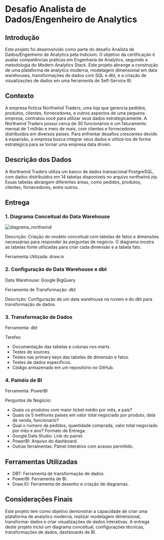 # Desafio Analista de Dados/Engenheiro de Analytics


## Introdução
Este projeto foi desenvolvido como parte do desafio Analista de Dados/Engenheiro de Analytics pela Indicium. O objetivo da certificação é avaliar competências práticas em Engenharia de Analytics, seguindo a metodologia do Modern Analytics Stack. Este projeto abrange a construção de uma plataforma de analytics moderna, modelagem dimensional em data warehouses, transformações de dados com SQL e dbt, e a criação de visualizações de dados em uma ferramenta de Self-Service BI.

## Contexto
A empresa fictícia Northwind Traders, uma loja que gerencia pedidos, produtos, clientes, fornecedores, e outros aspectos de uma pequena empresa, contratou você para utilizar seus dados estrategicamente. A Northwind Traders possui cerca de 30 funcionários e um faturamento mensal de 1 milhão e meio de reais, com clientes e fornecedores distribuídos em diversos países. Para enfrentar desafios crescentes devido à expansão, a empresa busca integrar seus dados e utilizá-los de forma estratégica para se tornar uma empresa data driven.

## Descrição dos Dados
A Northwind Traders utiliza um banco de dados transacional PostgreSQL, com dados distribuídos em 14 tabelas disponíveis no arquivo northwind.zip. Essas tabelas abrangem diferentes áreas, como pedidos, produtos, clientes, fornecedores, entre outros.

## Entrega

### 1. Diagrama Conceitual do Data Warehouse
![diagrama_northwind](https://github.com/italobatistos/Desafio-Analista-de-Dados-Engenheiro-de-Analytics/assets/135757227/141b1e23-8255-43ef-be97-9518bf2834f1)

Descrição: Criação do modelo conceitual com tabelas de fatos e dimensões necessárias para responder às perguntas de negócio. O diagrama mostra as tabelas fonte utilizadas para criar cada dimensão e a tabela fato.

Ferramenta Utilizada: draw.io

### 2. Configuração do Data Warehouse e dbt
Data Warehouse: Google BigQuery

Ferramenta de Transformação: dbt

Descrição: Configuração de um data warehouse na nuvem e do dbt para transformação de dados.

### 3. Transformação de Dados
Ferramenta: dbt

Tarefas:
- Documentação das tabelas e colunas nos marts.
- Testes de sources.
- Testes nas primary keys das tabelas de dimensão e fatos.
- Testes de dados específicos.
- Código armazenado em um repositório no GitHub.

### 4. Painéis de BI
Ferramenta: PowerBI

Perguntas de Negócio:
- Quais os produtos com maior ticket médio por mês, e país?
- Quais os 5 melhores países em valor total negociado por produto, data de venda, funcionario?
- Qual o número de pedidos, quantidade comprada, valor total negociado por mês e ano?
Formato de Entrega:
- Google Data Studio: Link do painel.
- PowerBI: Arquivo do dashboard.
- Outras ferramentas: Painel interativo com acesso permitido.

## Ferramentas Utilizadas
- DBT: Ferramenta de transformação de dados.
- PowerBI: Ferramenta de BI.
- Draw.IO: Ferramenta de desenho e criação de diagramas.

## Considerações Finais
Este projeto tem como objetivo demonstrar a capacidade de criar uma plataforma de analytics moderna, realizar modelagem dimensional, transformar dados e criar visualizações de dados interativas. A entrega deste projeto inclui um diagrama conceitual, configurações técnicas, transformações de dados, dashboards de BI.
